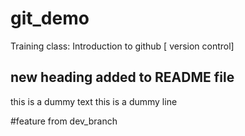 # git_demo

Training class: Introduction to github [ version control]

## new heading added to README file

this is a dummy text
this is a dummy line

#feature from dev_branch
